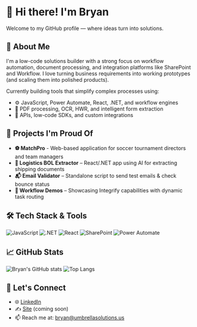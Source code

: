 # 👋 Hi there! I'm Bryan

Welcome to my GitHub profile — where ideas turn into solutions.

## 🧠 About Me

I'm a low-code solutions builder with a strong focus on workflow automation, document processing, and integration platforms like SharePoint and Workflow. I love turning business requirements into working prototypes (and scaling them into polished products).

Currently building tools that simplify complex processes using:
- ⚙️ JavaScript, Power Automate, React, .NET, and workflow engines
- 📄 PDF processing, OCR, HWR, and intelligent form extraction
- 🔗 APIs, low-code SDKs, and custom integrations

## 🔭 Projects I'm Proud Of

- **⚽ MatchPro** - Web-based application for soccer tournament directors and team managers
- **🧾 Logistics BOL Extractor** – React/.NET app using AI for extracting shipping documents  
- **📬 Email Validator** – Standalone script to send test emails & check bounce status  
- **🧩 Workflow Demos** – Showcasing Integrify capabilities with dynamic task routing

## 🛠 Tech Stack & Tools

![JavaScript](https://img.shields.io/badge/JavaScript-F7DF1E?logo=javascript&logoColor=black)
![.NET](https://img.shields.io/badge/.NET-512BD4?logo=dotnet&logoColor=white)
![React](https://img.shields.io/badge/React-20232A?logo=react)
![SharePoint](https://img.shields.io/badge/SharePoint-0078d4?logo=microsoft-sharepoint)
![Power Automate](https://img.shields.io/badge/Power%20Automate-0066FF?logo=microsoftpowerautomate&logoColor=white)

## 📈 GitHub Stats

![Bryan's GitHub stats](https://github-readme-stats.vercel.app/api?username=bryanperdomo&show_icons=true&theme=radical)
![Top Langs](https://github-readme-stats.vercel.app/api/top-langs/?username=bryanperdomo&layout=compact)

## 🤝 Let's Connect

- 🌐 [LinkedIn](https://www.linkedin.com/in/bryan-perdomo/)
- ✍️ [Site](umbrellasolutions.us) (coming soon)
- 📫 Reach me at: bryan@umbrellasolutions.us
